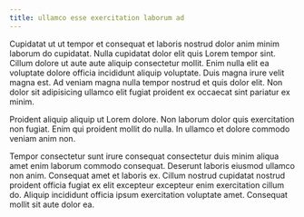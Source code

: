 ```yaml
---
title: ullamco esse exercitation laborum ad
---
```


Cupidatat ut ut tempor et consequat et laboris nostrud dolor anim minim laborum do cupidatat. Nulla cupidatat dolor elit quis Lorem tempor sint. Cillum dolore ut aute aute aliquip consectetur mollit. Enim nulla elit ea voluptate dolore officia incididunt aliquip voluptate. Duis magna irure velit magna est. Ad veniam magna nulla tempor nostrud et quis dolor elit. Non dolor sit adipisicing ullamco elit fugiat proident ex occaecat sint pariatur ex minim.

Proident aliquip aliquip ut Lorem dolore. Non laborum dolor quis exercitation non fugiat. Enim qui proident mollit do nulla. In ullamco et dolore commodo veniam anim non.

Tempor consectetur sunt irure consequat consectetur duis minim aliqua amet enim laborum commodo consequat. Deserunt laboris eiusmod ullamco non anim. Consequat amet et laboris ex. Cillum nostrud cupidatat nostrud proident officia fugiat ex elit excepteur excepteur enim exercitation cillum do. Aliquip incididunt officia ipsum exercitation voluptate amet. Consequat mollit sit aute dolor ea.